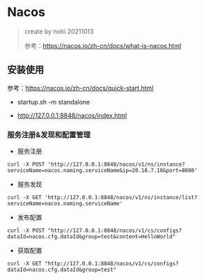 # Nacos

> create by nohi 20211013
>
> 参考：https://nacos.io/zh-cn/docs/what-is-nacos.html



## 安装使用

参考：https://nacos.io/zh-cn/docs/quick-start.html

* startup.sh -m standalone

* http://127.0.0.1:8848/nacos/index.html

### 服务注册&发现和配置管理

* 服务注册

```
curl -X POST 'http://127.0.0.1:8848/nacos/v1/ns/instance?serviceName=nacos.naming.serviceName&ip=20.18.7.10&port=8080'
```

* 服务发现

```
curl -X GET 'http://127.0.0.1:8848/nacos/v1/ns/instance/list?serviceName=nacos.naming.serviceName'
```

* 发布配置

```
curl -X POST "http://127.0.0.1:8848/nacos/v1/cs/configs?dataId=nacos.cfg.dataId&group=test&content=HelloWorld"
```

* 获取配置

```
curl -X GET "http://127.0.0.1:8848/nacos/v1/cs/configs?dataId=nacos.cfg.dataId&group=test"
```





